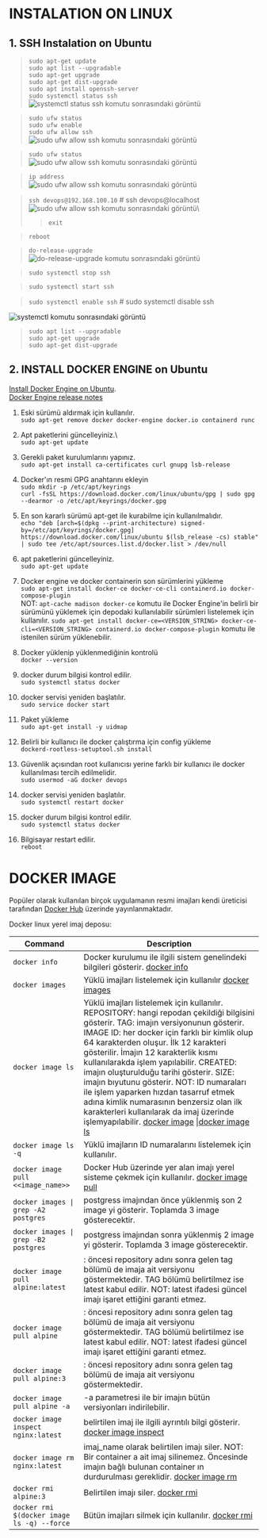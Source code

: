 # INSTALATION ON LINUX
## 1. SSH Instalation on Ubuntu
>`sudo apt-get update`\
>`sudo apt list --upgradable`\
>`sudo apt-get upgrade`\
>`sudo apt-get dist-upgrade`\
>`sudo apt install openssh-server`\
>`sudo systemctl status ssh`\
![systemctl status ssh komutu sonrasındaki görüntü](/img/docker_install_p1.png)

>`sudo ufw status`\
>`sudo ufw enable`\
>`sudo ufw allow ssh`\
![sudo ufw allow ssh komutu sonrasındaki görüntü](/img/docker_install_p2.png)

>`sudo ufw status`\
![sudo ufw allow ssh komutu sonrasındaki görüntü](/img/docker_install_p6.png)

> `ip address`\
![sudo ufw allow ssh komutu sonrasındaki görüntü](/img/docker_install_p7.png)

> `ssh devops@192.168.100.10` # ssh devops@localhost\
![sudo ufw allow ssh komutu sonrasındaki görüntü](/img/docker_install_p9.png)\
> > `exit`

> `reboot`

>`do-release-upgrade`\
![do-release-upgrade komutu sonrasındaki görüntü](/img/docker_install_p4.png)

> `sudo systemctl stop ssh`

> `sudo systemctl start ssh`

> `sudo systemctl enable ssh` # sudo systemctl disable ssh

![systemctl komutu sonrasındaki görüntü](/img/docker_install_p5.png)

>`sudo apt list --upgradable`\
>`sudo apt-get upgrade`\
>`sudo apt-get dist-upgrade`

## 2. INSTALL DOCKER ENGINE on Ubuntu
[Install Docker Engine on Ubuntu](https://docs.docker.com/engine/install/ubuntu/).\
[Docker Engine release notes](https://docs.docker.com/engine/release-notes/)

1. Eski sürümü aldırmak için kullanılır.\
`sudo apt-get remove docker docker-engine docker.io containerd runc`

2. Apt paketlerini güncelleyiniz.\    
`sudo apt-get update`

3. Gerekli paket kurulumlarını yapınız.\
`sudo apt-get install ca-certificates curl gnupg lsb-release`

4. Docker'ın resmi GPG anahtarını ekleyin\
`sudo mkdir -p /etc/apt/keyrings` \
`curl -fsSL https://download.docker.com/linux/ubuntu/gpg | sudo gpg --dearmor -o /etc/apt/keyrings/docker.gpg`

5. En son kararlı sürümü apt-get ile kurabilme için kullanılmalıdır.\
`echo "deb [arch=$(dpkg --print-architecture) signed-by=/etc/apt/keyrings/docker.gpg] https://download.docker.com/linux/ubuntu $(lsb_release -cs) stable" | sudo tee /etc/apt/sources.list.d/docker.list > /dev/null`

6. apt paketlerini güncelleyiniz.\
`sudo apt-get update`

7. Docker engine ve docker containerin son sürümlerini yükleme\
`sudo apt-get install docker-ce docker-ce-cli containerd.io docker-compose-plugin`\
NOT: `apt-cache madison docker-ce` komutu ile Docker Engine'in belirli bir sürümünü yüklemek için depodaki kullanılabilir sürümleri listelemek için kullanılır. `sudo apt-get install docker-ce=<VERSION_STRING> docker-ce-cli=<VERSION_STRING> containerd.io docker-compose-plugin` komutu ile istenilen sürüm yüklenebilir.

8. Docker yüklenip yüklenmediğinin kontrolü \
`docker --version`

9. docker durum bilgisi kontrol edilir.\
`sudo systemctl status docker`

10. docker servisi yeniden başlatılır. \
`sudo service docker start`

11. Paket yükleme\
`sudo apt-get install -y uidmap`

12. Belirli bir kullanıcı ile docker çalıştırma için config yükleme\
`dockerd-rootless-setuptool.sh install`

13. Güvenlik açısından root kullanıcısı yerine farklı bir kullanıcı ile docker kullanılması tercih edilmelidir.\
`sudo usermod -aG docker devops`

14. docker servisi yeniden başlatılır.\
`sudo systemctl restart docker`

15. docker durum bilgisi kontrol edilir.\
`sudo systemctl status docker`

16. Bilgisayar restart edilir.\
`reboot`

# DOCKER IMAGE
Popüler olarak kullanılan birçok uygulamanın resmi imajları kendi üreticisi tarafından [Docker Hub](https://hub.docker.com/search?q=) üzerinde yayınlanmaktadır.

Docker linux yerel imaj deposu:


| Command        | Description |
| -------------- | ----------- |
| `docker info`  | Docker kurulumu ile ilgili sistem genelindeki bilgileri gösterir. [docker info](https://docs.docker.com/engine/reference/commandline/info/)|
| `docker images`  | Yüklü imajları listelemek için kullanılır [docker images](https://docs.docker.com/engine/reference/commandline/images/) |
| `docker image ls`   | Yüklü imajları listelemek için kullanılır. REPOSITORY: hangi repodan çekildiği bilgisini gösterir. TAG: imajın versiyonunun gösterir. IMAGE ID: her docker için farklı bir kimlik olup 64 karakterden oluşur. İlk 12 karakteri gösterilir. İmajın 12 karakterlik kısmı kullanılarakda işlem yapılabilir. CREATED: imajın oluşturulduğu tarihi gösterir. SIZE: imajın bıyutunu gösterir. NOT: ID numaraları ile işlem yaparken hızdan tasarruf etmek adına kimlik numarasının benzersiz olan ilk karakterleri kullanılarak da imaj üzerinde işlemyapılabilir. [docker image](https://docs.docker.com/engine/reference/commandline/image/) \|[docker image ls](https://docs.docker.com/engine/reference/commandline/image_ls/)|
| `docker image ls -q` | Yüklü imajların ID numaralarını listelemek için kullanılır. |
| `docker image pull <<image_name>>`  | Docker Hub üzerinde yer alan imajı yerel sisteme çekmek için kullanılır. [docker image pull](https://docs.docker.com/engine/reference/commandline/image_pull/)|
| `docker images \| grep -A2 postgres`  | postgress imajından önce yüklenmiş son 2 image yi gösterir. Toplamda 3 image gösterecektir. |
| `docker images \| grep -B2 postgres`  | postgress imajından sonra yüklenmiş 2 image yi gösterir. Toplamda 3 image gösterecektir. |
| `docker image pull alpine:latest`  | : öncesi repository adını sonra gelen tag bölümü de imaja ait versiyonu göstermektedir. TAG bölümü belirtilmez ise latest kabul edilir. NOT: latest ifadesi güncel imajı işaret ettiğini garanti etmez. |
| `docker image pull alpine`  | : öncesi repository adını sonra gelen tag bölümü de imaja ait versiyonu göstermektedir. TAG bölümü belirtilmez ise latest kabul edilir. NOT: latest ifadesi güncel imajı işaret ettiğini garanti etmez. |
| `docker image pull alpine:3`  | : öncesi repository adını sonra gelen tag bölümü de imaja ait versiyonu göstermektedir. |
| `docker image pull alpine -a`  | -a parametresi ile bir imajın bütün versiyonları indirilebilir. |
| `docker image inspect nginx:latest`  | belirtilen imaj ile ilgili ayrıntılı bilgi gösterir. [docker image inspect](https://docs.docker.com/engine/reference/commandline/image_inspect/) |
| `docker image rm nginx:latest`  | imaj_name olarak belirtilen imajı siler. NOT: Bir container a ait imaj silinemez. Öncesinde imajın bağlı bulunan container ın durdurulması gereklidir. [docker image rm](https://docs.docker.com/engine/reference/commandline/image_rm/) |
| `docker rmi alpine:3`  | Belirtilen imajı siler. [docker rmi](https://docs.docker.com/engine/reference/commandline/rmi/) |
| `docker rmi $(docker image ls -q) --force`  | Bütün imajları silmek için kullanılır. [docker rmi](https://docs.docker.com/engine/reference/commandline/rmi/) |